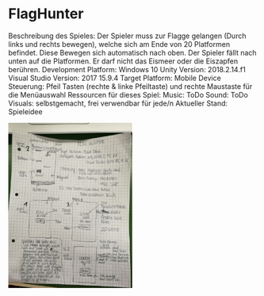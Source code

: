 # FlagHunter
Beschreibung des Spieles: Der Spieler muss zur Flagge gelangen (Durch links und rechts bewegen), welche sich am Ende von 20 Platformen befindet. Diese Bewegen sich automatisch nach oben. Der Spieler fällt nach unten auf die Platformen. Er darf nicht das Eismeer oder die Eiszapfen berühren. 
Development Platform: Windows 10 Unity Version: 2018.2.14.f1 Visual Studio Version: 2017 15.9.4
Target Platform: Mobile Device
Steuerung: Pfeil Tasten (rechte & linke Pfeiltaste) und rechte Maustaste für die Menüauswahl
Ressourcen für dieses Spiel: Music: ToDo Sound: ToDo Visuals: selbstgemacht, frei verwendbar für jede/n
Aktueller Stand: Spieleidee
<div>
<img src= "./Screenshots/FlagHunter_concept.jpg" width="250">
</div>